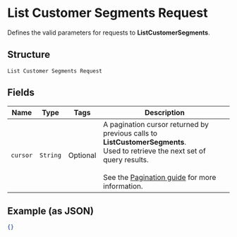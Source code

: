 
# List Customer Segments Request

Defines the valid parameters for requests to __ListCustomerSegments__.

## Structure

`List Customer Segments Request`

## Fields

| Name | Type | Tags | Description |
|  --- | --- | --- | --- |
| `cursor` | `String` | Optional | A pagination cursor returned by previous calls to __ListCustomerSegments__.<br>Used to retrieve the next set of query results.<br><br>See the [Pagination guide](https://developer.squareup.com/docs/working-with-apis/pagination) for more information. |

## Example (as JSON)

```json
{}
```

